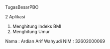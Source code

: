TugasBesarPBO

2 Aplikasi
1. Menghitung Indeks BMI
2. Menghitung Umur

Nama : Ardian Arif Wahyudi
NIM  : 32602000069
